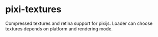 # pixi-textures
Compressed textures and retina support for pixijs. Loader can choose textures depends on platform and rendering mode.
